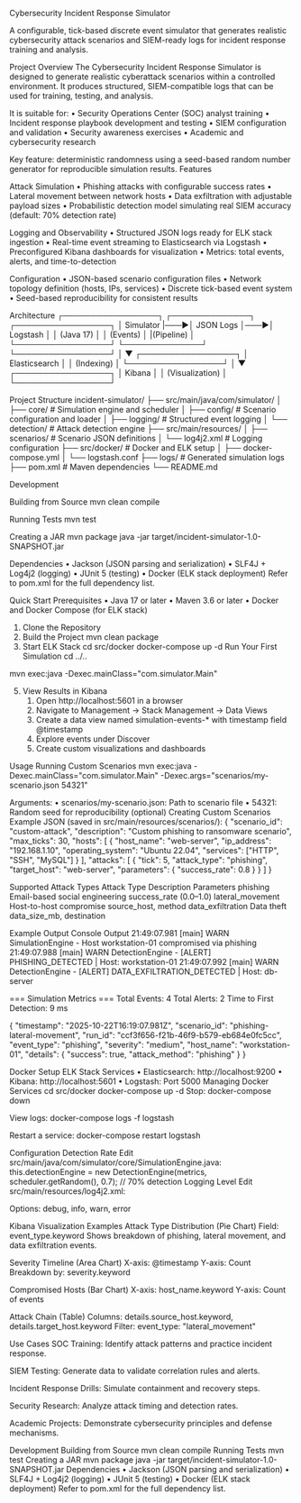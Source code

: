 Cybersecurity Incident Response Simulator

A configurable, tick-based discrete event simulator that generates realistic cybersecurity attack scenarios and SIEM-ready logs for incident response training and analysis.

Project Overview
The Cybersecurity Incident Response Simulator is designed to generate realistic cyberattack scenarios within a controlled environment. It produces structured, SIEM-compatible logs that can be used for training, testing, and analysis.

It is suitable for:
    • Security Operations Center (SOC) analyst training
    • Incident response playbook development and testing
    • SIEM configuration and validation
    • Security awareness exercises
    • Academic and cybersecurity research
    
Key feature: deterministic randomness using a seed-based random number generator for reproducible simulation results.
Features

Attack Simulation
    • Phishing attacks with configurable success rates
    • Lateral movement between network hosts
    • Data exfiltration with adjustable payload sizes
    • Probabilistic detection model simulating real SIEM accuracy (default: 70% detection rate)
    
Logging and Observability
    • Structured JSON logs ready for ELK stack ingestion
    • Real-time event streaming to Elasticsearch via Logstash
    • Preconfigured Kibana dashboards for visualization
    • Metrics: total events, alerts, and time-to-detection
    
Configuration
    • JSON-based scenario configuration files
    • Network topology definition (hosts, IPs, services)
    • Discrete tick-based event system
    • Seed-based reproducibility for consistent results
    
Architecture
┌─────────────────┐     ┌──────────────┐     ┌─────────────────┐
│ Simulator       |───▶│ JSON Logs	   │───▶│ Logstash        │
│ (Java 17)       │     │ (Events)     │     |(Pipeline)       │
└─────────────────┘     └──────────────┘     └─────────────────┘
                           │
                           ▼
                    ┌─────────────────┐
                    │ Elasticsearch   │
                    │ (Indexing)      │
                    └─────────────────┘
                           │
                           ▼
                    ┌─────────────────┐
                    │ Kibana          │
                    │ (Visualization) │
                    └─────────────────┘

Project Structure
incident-simulator/
├── src/main/java/com/simulator/
│   ├── core/           # Simulation engine and scheduler
│   ├── config/         # Scenario configuration and loader
│   ├── logging/        # Structured event logging
│   └── detection/      # Attack detection engine
├── src/main/resources/
│   ├── scenarios/      # Scenario JSON definitions
│   └── log4j2.xml      # Logging configuration
├── src/docker/          # Docker and ELK setup
│   ├── docker-compose.yml
│   └── logstash.conf
├── logs/                # Generated simulation logs
├── pom.xml              # Maven dependencies
└── README.md

Development

Building from Source
mvn clean compile

Running Tests
mvn test

Creating a JAR
mvn package
java -jar target/incident-simulator-1.0-SNAPSHOT.jar


Dependencies
    • Jackson (JSON parsing and serialization)
    • SLF4J + Log4j2 (logging)
    • JUnit 5 (testing)
    • Docker (ELK stack deployment)
Refer to pom.xml for the full dependency list.


Quick Start
Prerequisites
    • Java 17 or later
    • Maven 3.6 or later
    • Docker and Docker Compose (for ELK stack)
1. Clone the Repository
2. Build the Project
mvn clean package
3. Start ELK Stack
cd src/docker
docker-compose up -d
Run Your First Simulation
cd ../..

mvn exec:java -Dexec.mainClass="com.simulator.Main"

5. View Results in Kibana
    1. Open http://localhost:5601 in a browser
    2. Navigate to Management → Stack Management → Data Views
    3. Create a data view named simulation-events-* with timestamp field @timestamp
    4. Explore events under Discover
    5. Create custom visualizations and dashboards
  
Usage
Running Custom Scenarios
mvn exec:java -Dexec.mainClass="com.simulator.Main" -Dexec.args="scenarios/my-scenario.json 54321"

Arguments:
    • scenarios/my-scenario.json: Path to scenario file
    • 54321: Random seed for reproducibility (optional)
Creating Custom Scenarios
Example JSON (saved in src/main/resources/scenarios/):
{
  "scenario_id": "custom-attack",
  "description": "Custom phishing to ransomware scenario",
  "max_ticks": 30,
  "hosts": [
    {
      "host_name": "web-server",
      "ip_address": "192.168.1.10",
      "operating_system": "Ubuntu 22.04",
      "services": ["HTTP", "SSH", "MySQL"]
    }
  ],
  "attacks": [
    {
      "tick": 5,
      "attack_type": "phishing",
      "target_host": "web-server",
      "parameters": {
        "success_rate": 0.8
      }
    }
  ]
}

Supported Attack Types
Attack Type	Description	Parameters
phishing	Email-based social engineering	success_rate (0.0–1.0)
lateral_movement	Host-to-host compromise	source_host, method
data_exfiltration	Data theft	data_size_mb, destination

Example Output
Console Output
21:49:07.981 [main] WARN SimulationEngine - Host workstation-01 compromised via phishing
21:49:07.988 [main] WARN DetectionEngine - [ALERT] PHISHING_DETECTED | Host: workstation-01
21:49:07.992 [main] WARN DetectionEngine - [ALERT] DATA_EXFILTRATION_DETECTED | Host: db-server

=== Simulation Metrics ===
Total Events: 4
Total Alerts: 2
Time to First Detection: 9 ms

{
  "timestamp": "2025-10-22T16:19:07.981Z",
  "scenario_id": "phishing-lateral-movement",
  "run_id": "ccf3f656-f21b-46f9-b579-eb684e0fc5cc",
  "event_type": "phishing",
  "severity": "medium",
  "host_name": "workstation-01",
  "details": {
    "success": true,
    "attack_method": "phishing"
  }
}


Docker Setup
ELK Stack Services
    • Elasticsearch: http://localhost:9200
    • Kibana: http://localhost:5601
    • Logstash: Port 5000
Managing Docker Services
cd src/docker
docker-compose up -d
Stop:
docker-compose down


View logs:
docker-compose logs -f logstash


Restart a service:
docker-compose restart logstash

Configuration
Detection Rate
Edit src/main/java/com/simulator/core/SimulationEngine.java:
this.detectionEngine = new DetectionEngine(metrics, scheduler.getRandom(), 0.7); // 70% detection
Logging Level
Edit src/main/resources/log4j2.xml:


<Logger name="com.simulator" level="info" additivity="false">
Options: debug, info, warn, error


Kibana Visualization Examples
Attack Type Distribution (Pie Chart)
Field: event_type.keyword
Shows breakdown of phishing, lateral movement, and data exfiltration events.

Severity Timeline (Area Chart)
X-axis: @timestamp
Y-axis: Count
Breakdown by: severity.keyword

Compromised Hosts (Bar Chart)
X-axis: host_name.keyword
Y-axis: Count of events

Attack Chain (Table)
Columns: details.source_host.keyword, details.target_host.keyword
Filter: event_type: "lateral_movement"

Use Cases
SOC Training: Identify attack patterns and practice incident response.

SIEM Testing: Generate data to validate correlation rules and alerts.

Incident Response Drills: Simulate containment and recovery steps.

Security Research: Analyze attack timing and detection rates.

Academic Projects: Demonstrate cybersecurity principles and defense mechanisms.


Development
Building from Source
mvn clean compile
Running Tests
mvn test
Creating a JAR
mvn package
java -jar target/incident-simulator-1.0-SNAPSHOT.jar
Dependencies
    • Jackson (JSON parsing and serialization)
    • SLF4J + Log4j2 (logging)
    • JUnit 5 (testing)
    • Docker (ELK stack deployment)
Refer to pom.xml for the full dependency list.

